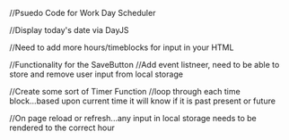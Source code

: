 //Psuedo Code for Work Day Scheduler 

//Display today's date via DayJS

//Need to add more hours/timeblocks for input in your HTML 

//Functionality for the SaveButton
//Add event listneer, need to be able to store and remove user input from local storage 

//Create some sort of Timer Function
  //loop through each time block...based upon current time it will know if it is past present or future

//On page reload or refresh...any input in local storage needs to be rendered to the correct hour 